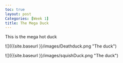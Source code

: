 ```yaml
---
toc: true
layout: post
Categories: [Week 1]
title: The Mega Duck
---
```


This is the mega hot duck

![]({{site.baseurl }}/images/Deathduck.png "The duck")

![]({{site.baseurl }}/images/squishDuck.png "The duck")